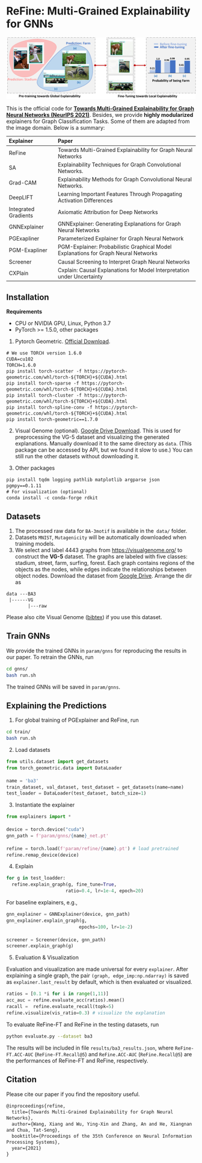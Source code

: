 # ReFine: Multi-Grained Explainability for GNNs

![](framework.png)

This is the official code for [**Towards Multi-Grained Explainability for Graph Neural Networks (NeurIPS 2021)**](https://papers.nips.cc/paper/2021/hash/99bcfcd754a98ce89cb86f73acc04645-Abstract.html). Besides, we provide **highly modularized** explainers for Graph Classification Tasks. Some of them are adapted from the image domain. Below is a summary:

|Explainer|Paper|
|:---|:---|
|ReFine|Towards Multi-Grained Explainability for Graph Neural Networks|
|SA|Explainability Techniques for Graph Convolutional Networks.|
|Grad-CAM|Explainability Methods for Graph Convolutional Neural Networks.|
|DeepLIFT|Learning Important Features Through Propagating Activation Differences|
|Integrated Gradients|Axiomatic Attribution for Deep Networks|
|GNNExplainer|GNNExplainer: Generating Explanations for Graph Neural Networks|
|PGExapliner|Parameterized Explainer for Graph Neural Network|
|PGM-Exapliner|PGM-Explainer: Probabilistic Graphical Model Explanations for Graph Neural Networks|
|Screener|Causal Screening to Interpret Graph Neural Networks|
|CXPlain|Cxplain: Causal Explanations for Model Interpretation under Uncertainty|

## Installation
**Requirements**
- CPU or NVIDIA GPU, Linux, Python 3.7
- PyTorch >= 1.5.0, other packages

1. Pytorch Geometric. [Official Download](https://pytorch-geometric.readthedocs.io/en/latest/notes/installation.html).

```
# We use TORCH version 1.6.0
CUDA=cu102
TORCH=1.6.0 
pip install torch-scatter -f https://pytorch-geometric.com/whl/torch-${TORCH}+${CUDA}.html 
pip install torch-sparse -f https://pytorch-geometric.com/whl/torch-${TORCH}+${CUDA}.html
pip install torch-cluster -f https://pytorch-geometric.com/whl/torch-${TORCH}+${CUDA}.html
pip install torch-spline-conv -f https://pytorch-geometric.com/whl/torch-${TORCH}+${CUDA}.html
pip install torch-geometric==1.7.0
```
2. Visual Genome (optional). [Google Drive Download](https://drive.google.com/file/d/132ziPf2PKqjGoZkqh9194rT17qr3ywN8/view?usp=sharing).
  This is used for preprocessing the VG-5 dataset and visualizing the generated explanations. 
  Manually download it to the same directory as `data`. (This package can be accessed by API, but we found it slow to use.) You can still run the other datasets without downloading it.

3. Other packages
  ```
  pip install tqdm logging pathlib matplotlib argparse json pgmpy==0.1.11 
  # For visualization (optional) 
  conda install -c conda-forge rdkit
  ```

## Datasets

1. The processed raw data for `BA-3motif` is available in the` data/` folder.
2. Datasets `MNIST`, `Mutagenicity` will be automatically downloaded when training models.
3. We select and label 4443 graphs from https://visualgenome.org/ to construct the **VG-5** dataset. The graphs are labeled with five classes: stadium, street, farm, surfing, forest. Each graph contains regions of the objects as the nodes, while edges indicate the relationships between object nodes. 
Download the dataset from [Google Drive](https://drive.google.com/file/d/1zFHyLTZm0N0Ckylx5aqfG-jRdlywBPXP/view?usp=sharing). Arrange the dir as 
```
data ---BA3
 |------VG
        |---raw
``` 
Please also cite Visual Genome ([bibtex](https://dblp.uni-trier.de/rec/journals/ijcv/KrishnaZGJHKCKL17.html?view=bibtex)) if you use this dataset.
## Train GNNs
We provide the trained GNNs in `param/gnns` for reproducing the results in our paper. To retrain the GNNs, run
```bash
cd gnns/
bash run.sh
```
The trained GNNs will be saved in `param/gnns`.

## Explaining the Predictions
1. For global training of PGExplainer and ReFine, run
```bash
cd train/
bash run.sh
```
2. Load datasets
  ```python
  from utils.dataset import get_datasets
  from torch_geometric.data import DataLoader
  
  name = 'ba3'
  train_dataset, val_dataset, test_dataset = get_datasets(name=name)
  test_loader = DataLoader(test_dataset, batch_size=1)
  ```
3. Instantiate the explainer
```python
from explainers import *

device = torch.device("cuda")
gnn_path = f'param/gnns/{name}_net.pt'

refine = torch.load(f'param/refine/{name}.pt') # load pretrained
refine.remap_device(device)
```
4. Explain
```python
for g in test_loadder:
  refine.explain_graph(g, fine_tune=True, 
                      ratio=0.4, lr=1e-4, epoch=20)
```
For baseline explainers, e.g.,

```python
gnn_explainer = GNNExplainer(device, gnn_path)
gnn_explainer.explain_graph(g,
                           epochs=100, lr=1e-2)
                           
screener = Screener(device, gnn_path)
screener.explain_graph(g)                 
```     
5. Evaluation & Visualization

Evaluation and visualization are made universal for every `explainer`. After explaining a single graph, the pair `(graph, edge_imp:np.ndarray)` is saved as `explainer.last_result` by default, which is then evaluated or visualized.
```python
ratios = [0.1 *i for i in range(1,11)]
acc_auc = refine.evaluate_acc(ratios).mean()
racall =  refine.evaluate_recall(topk=5)
refine.visualize(vis_ratio=0.3) # visualize the explanation
```

To evaluate ReFine-FT and ReFine in the testing datasets, run

```bash
python evaluate.py --dataset ba3
```
The results will be included in file `results/ba3_results.json`, where `ReFine-FT.ACC-AUC` (`ReFine-FT.Recall@5`) and `ReFine.ACC-AUC` (`ReFine.Recall@5`) are the performances of ReFine-FT and ReFine, respectively. 


## Citation
Please cite our paper if you find the repository useful.
```
@inproceedings{refine,
  title={Towards Multi-Grained Explainability for Graph Neural Networks},
  author={Wang, Xiang and Wu, Ying-Xin and Zhang, An and He, Xiangnan and Chua, Tat-Seng},
  booktitle={Proceedings of the 35th Conference on Neural Information Processing Systems},
  year={2021} 
}
```
